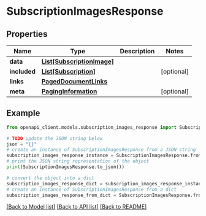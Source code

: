 # SubscriptionImagesResponse


## Properties

Name | Type | Description | Notes
------------ | ------------- | ------------- | -------------
**data** | [**List[SubscriptionImage]**](SubscriptionImage.md) |  | 
**included** | [**List[Subscription]**](Subscription.md) |  | [optional] 
**links** | [**PagedDocumentLinks**](PagedDocumentLinks.md) |  | 
**meta** | [**PagingInformation**](PagingInformation.md) |  | [optional] 

## Example

```python
from openapi_client.models.subscription_images_response import SubscriptionImagesResponse

# TODO update the JSON string below
json = "{}"
# create an instance of SubscriptionImagesResponse from a JSON string
subscription_images_response_instance = SubscriptionImagesResponse.from_json(json)
# print the JSON string representation of the object
print(SubscriptionImagesResponse.to_json())

# convert the object into a dict
subscription_images_response_dict = subscription_images_response_instance.to_dict()
# create an instance of SubscriptionImagesResponse from a dict
subscription_images_response_from_dict = SubscriptionImagesResponse.from_dict(subscription_images_response_dict)
```
[[Back to Model list]](../README.md#documentation-for-models) [[Back to API list]](../README.md#documentation-for-api-endpoints) [[Back to README]](../README.md)


